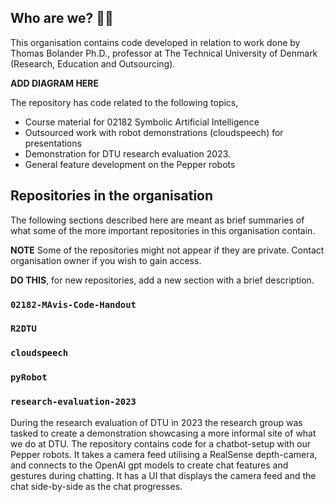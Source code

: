 ## Who are we? 🙋‍♀️
This organisation contains code developed in relation to work done by Thomas Bolander Ph.D., professor at The Technical University of Denmark (Research, Education and Outsourcing).

**ADD DIAGRAM HERE**

The repository has code related to the following topics,
- Course material for 02182 Symbolic Artificial Intelligence
- Outsourced work with robot demonstrations (cloudspeech) for presentations
- Demonstration for DTU research evaluation 2023.
- General feature development on the Pepper robots 

## Repositories in the organisation
The following sections described here are meant as brief summaries of what some of the more important repositories in this organisation contain.

**NOTE** Some of the repositories might not appear if they are private. Contact organisation owner if you wish to gain access.

**DO THIS**, for new repositories, add a new section with a brief description.

### `02182-MAvis-Code-Handout`

### `R2DTU`

### `cloudspeech`

### `pyRobot`

### `research-evaluation-2023`
During the research evaluation of DTU in 2023 the research group was tasked to create a demonstration showcasing a more informal site of what we do at DTU. The repository contains code for a chatbot-setup with our Pepper robots. It takes a camera feed utilising a RealSense depth-camera, and connects to the OpenAI gpt models to create chat features and gestures during chatting. It has a UI that displays the camera feed and the chat side-by-side as the chat progresses.



<!--

**Here are some ideas to get you started:**

🙋‍♀️ A short introduction - what is your organization all about?
🌈 Contribution guidelines - how can the community get involved?
👩‍💻 Useful resources - where can the community find your docs? Is there anything else the community should know?
🍿 Fun facts - what does your team eat for breakfast?
🧙 Remember, you can do mighty things with the power of [Markdown](https://docs.github.com/github/writing-on-github/getting-started-with-writing-and-formatting-on-github/basic-writing-and-formatting-syntax)
-->
